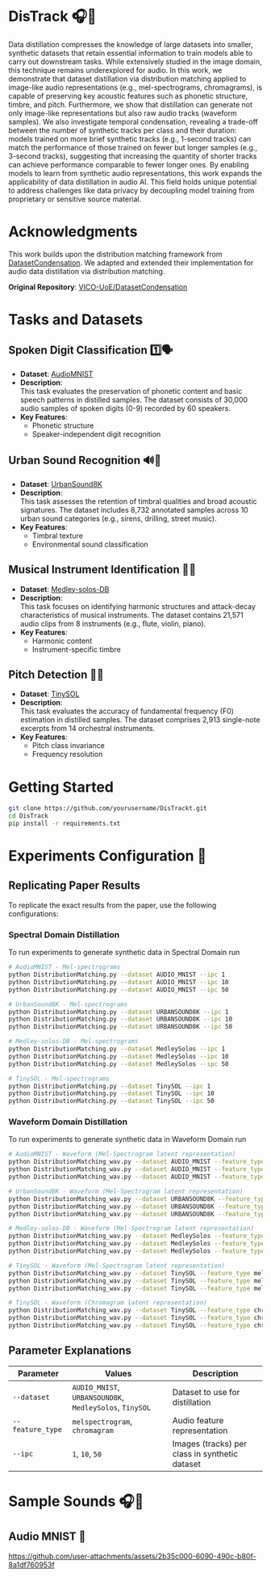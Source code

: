# DisTrack 🎧📢
Data distillation compresses the knowledge of large datasets into smaller, synthetic datasets that retain essential information to train models able to carry out downstream tasks. While extensively studied in the image domain, this technique remains underexplored for audio. In this work, we demonstrate that dataset distillation via distribution matching applied to image-like audio representations (e.g., mel-spectrograms, chromagrams), is capable of preserving key acoustic features such as phonetic structure, timbre, and pitch. Furthermore, we show that distillation can generate not only image-like representations but also raw audio tracks (waveform samples). We also investigate temporal condensation, revealing a trade-off between the number of synthetic tracks per class and their duration: models trained on more brief synthetic tracks (e.g., 1-second tracks) can match the performance of those trained on fewer but longer samples (e.g., 3-second tracks), suggesting that increasing the quantity of shorter tracks can achieve performance comparable to fewer longer ones. By enabling models to learn from synthetic audio representations, this work expands the applicability of data distillation in audio AI. This field holds unique potential to address challenges like data privacy by decoupling model training from proprietary or sensitive source material.

# Acknowledgments

This work builds upon the distribution matching framework from [DatasetCondensation](https://github.com/VICO-UoE/DatasetCondensation). We adapted and extended their implementation for audio data distillation via distribution matching.

**Original Repository**: [VICO-UoE/DatasetCondensation](https://github.com/VICO-UoE/DatasetCondensation)


# Tasks and Datasets

## **Spoken Digit Classification** 1️⃣🗣️
- **Dataset**: [AudioMNIST](https://github.com/soerenab/AudioMNIST)  
- **Description**:  
  This task evaluates the preservation of phonetic content and basic speech patterns in distilled samples. The dataset consists of 30,000 audio samples of spoken digits (0-9) recorded by 60 speakers.  
- **Key Features**:  
  - Phonetic structure  
  - Speaker-independent digit recognition  

## **Urban Sound Recognition** 🔊🚨
- **Dataset**: [UrbanSound8K](https://urbansounddataset.weebly.com/)  
- **Description**:  
  This task assesses the retention of timbral qualities and broad acoustic signatures. The dataset includes 8,732 annotated samples across 10 urban sound categories (e.g., sirens, drilling, street music).  
- **Key Features**:  
  - Timbral texture  
  - Environmental sound classification  

## **Musical Instrument Identification** 🎸🎺
- **Dataset**: [Medley-solos-DB](https://zenodo.org/record/1344103)  
- **Description**:  
  This task focuses on identifying harmonic structures and attack-decay characteristics of musical instruments. The dataset contains 21,571 audio clips from 8 instruments (e.g., flute, violin, piano).  
- **Key Features**:  
  - Harmonic content  
  - Instrument-specific timbre  

## **Pitch Detection** 🎼🎤
- **Dataset**: [TinySOL](https://zenodo.org/record/3685367)  
- **Description**:  
  This task evaluates the accuracy of fundamental frequency (F0) estimation in distilled samples. The dataset comprises 2,913 single-note excerpts from 14 orchestral instruments.  
- **Key Features**:  
  - Pitch class invariance  
  - Frequency resolution  



# Getting Started 
```bash
git clone https://github.com/yourusername/DisTrackt.git
cd DisTrack
pip install -r requirements.txt
```

# Experiments Configuration 🧪

## Replicating Paper Results

To replicate the exact results from the paper, use the following configurations:

### Spectral Domain Distillation
To run experiments to generate synthetic data in Spectral Domain run

```bash
# AudioMNIST - Mel-spectrograms
python DistributionMatching.py --dataset AUDIO_MNIST --ipc 1
python DistributionMatching.py --dataset AUDIO_MNIST --ipc 10
python DistributionMatching.py --dataset AUDIO_MNIST --ipc 50
```

```bash
# UrbanSound8K - Mel-spectrograms
python DistributionMatching.py --dataset URBANSOUND8K --ipc 1
python DistributionMatching.py --dataset URBANSOUND8K --ipc 10
python DistributionMatching.py --dataset URBANSOUND8K --ipc 50
```

```bash
# Medley-solos-DB - Mel-spectrograms
python DistributionMatching.py --dataset MedleySolos --ipc 1
python DistributionMatching.py --dataset MedleySolos --ipc 10
python DistributionMatching.py --dataset MedleySolos --ipc 50
```

```bash
# TinySOL - Mel-spectrograms
python DistributionMatching.py --dataset TinySOL --ipc 1
python DistributionMatching.py --dataset TinySOL --ipc 10
python DistributionMatching.py --dataset TinySOL --ipc 50
```

### Waveform Domain Distillation
To run experiments to generate synthetic data in Waveform Domain run

```bash
# AudioMNIST - Waveform (Mel-Spectrogram latent representation)
python DistributionMatching_wav.py --dataset AUDIO_MNIST --feature_type melspectrogram --ipc 1
python DistributionMatching_wav.py --dataset AUDIO_MNIST --feature_type melspectrogram --ipc 10
python DistributionMatching_wav.py --dataset AUDIO_MNIST --feature_type melspectrogram --ipc 50
```

```bash
# UrbanSound8K - Waveform (Mel-Spectrogram latent representation)
python DistributionMatching_wav.py --dataset URBANSOUND8K --feature_type melspectrogram --ipc 1
python DistributionMatching_wav.py --dataset URBANSOUND8K --feature_type melspectrogram --ipc 10
python DistributionMatching_wav.py --dataset URBANSOUND8K --feature_type melspectrogram --ipc 50
```


```bash
# Medley-solos-DB - Waveform (Mel-Spectrogram latent representation)
python DistributionMatching_wav.py --dataset MedleySolos --feature_type melspectrogram --ipc 1
python DistributionMatching_wav.py --dataset MedleySolos --feature_type melspectrogram --ipc 10
python DistributionMatching_wav.py --dataset MedleySolos --feature_type melspectrogram --ipc 50
```

```bash
# TinySOL - Waveform (Mel-Spectrogram latent representation)
python DistributionMatching_wav.py --dataset TinySOL --feature_type melspectrogram --ipc 1
python DistributionMatching_wav.py --dataset TinySOL --feature_type melspectrogram --ipc 10
python DistributionMatching_wav.py --dataset TinySOL --feature_type melspectrogram --ipc 50
```


```bash
# TinySOL - Waveform (Chromagram latent representation)
python DistributionMatching_wav.py --dataset TinySOL --feature_type chromagram --ipc 1
python DistributionMatching_wav.py --dataset TinySOL --feature_type chromagram --ipc 10
python DistributionMatching_wav.py --dataset TinySOL --feature_type chromagram --ipc 50
```
## Parameter Explanations

| Parameter | Values | Description |
|-----------|---------|-------------|
| `--dataset` | `AUDIO_MNIST`, `URBANSOUND8K`,  `MedleySolos`, `TinySOL` | Dataset to use for distillation |
| `--feature_type` | `melspectrogram`, `chromagram` | Audio feature representation |
| `--ipc` | `1`, `10`, `50` | Images (tracks) per class in synthetic dataset |


# Sample Sounds 🎧📢

## Audio MNIST  🔢
https://github.com/user-attachments/assets/2b35c000-6090-490c-b80f-8a1df760953f
